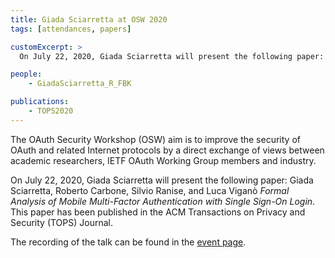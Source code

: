 ```yaml
---
title: Giada Sciarretta at OSW 2020
tags: [attendances, papers]

customExcerpt: >
  On July 22, 2020, Giada Sciarretta will present the following paper: Giada Sciarretta, Roberto Carbone, Silvio Ranise,  and Luca Viganò "Formal Analysis of Mobile Multi-Factor Authentication with Single Sign-On Login", published at ACM Transactions on Privacy and Security (TOPS).

people:
    - GiadaSciarretta_R_FBK

publications:
    - TOPS2020
---
```




The OAuth Security Workshop (OSW) aim is to improve the security of OAuth and related Internet protocols by a direct exchange of views between academic researchers, IETF OAuth Working Group members and industry.

On July 22, 2020, Giada Sciarretta will present the following paper: Giada Sciarretta, Roberto Carbone, Silvio Ranise,  and Luca Viganò *Formal Analysis of Mobile Multi-Factor Authentication with Single Sign-On Login*. This paper has been published in the ACM Transactions on Privacy and Security (TOPS) Journal.

The recording of the talk can be found in the [event page](https://youtu.be/mK265gPd4ZA?t=6).

